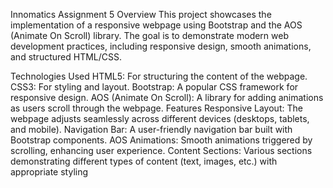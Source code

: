 Innomatics Assignment 5
Overview
This project showcases the implementation of a responsive webpage using Bootstrap and the AOS (Animate On Scroll) library. The goal is to demonstrate modern web development practices, including responsive design, smooth animations, and structured HTML/CSS.

Technologies Used
HTML5: For structuring the content of the webpage.
CSS3: For styling and layout.
Bootstrap: A popular CSS framework for responsive design.
AOS (Animate On Scroll): A library for adding animations as users scroll through the webpage.
Features
Responsive Layout: The webpage adjusts seamlessly across different devices (desktops, tablets, and mobile).
Navigation Bar: A user-friendly navigation bar built with Bootstrap components.
AOS Animations: Smooth animations triggered by scrolling, enhancing user experience.
Content Sections: Various sections demonstrating different types of content (text, images, etc.) with appropriate styling
